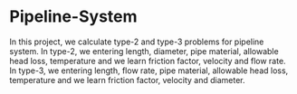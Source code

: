 # Pipeline-System

In this project, we calculate type-2 and type-3 problems for pipeline system. In type-2, we entering length, diameter, pipe material, allowable head loss, temperature and we learn friction factor, velocity and flow rate. In type-3, we entering length, flow rate, pipe material, allowable head loss, temperature and we learn friction factor, velocity and diameter.
